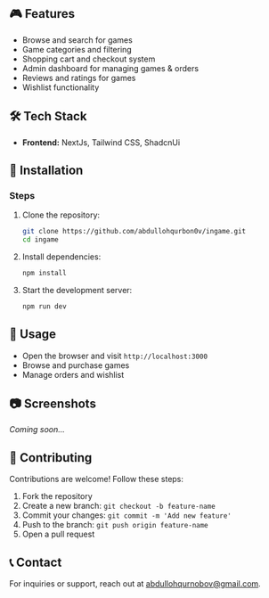 ## 🎮 Features
- Browse and search for games
- Game categories and filtering
- Shopping cart and checkout system
- Admin dashboard for managing games & orders
- Reviews and ratings for games
- Wishlist functionality

## 🛠️ Tech Stack
- **Frontend:** NextJs, Tailwind CSS, ShadcnUi

## 🚀 Installation
### Steps
1. Clone the repository:
   ```sh
   git clone https://github.com/abdullohqurbon0v/ingame.git
   cd ingame
   ```
2. Install dependencies:
   ```sh
   npm install
   ```
3. Start the development server:
   ```sh
   npm run dev
   ```

## 📖 Usage
- Open the browser and visit `http://localhost:3000`
- Browse and purchase games
- Manage orders and wishlist

## 📷 Screenshots
*Coming soon...*

## 🤝 Contributing
Contributions are welcome! Follow these steps:
1. Fork the repository
2. Create a new branch: `git checkout -b feature-name`
3. Commit your changes: `git commit -m 'Add new feature'`
4. Push to the branch: `git push origin feature-name`
5. Open a pull request

## 📞 Contact
For inquiries or support, reach out at [abdullohqurnobov@gmail.com](mailto:abdullohqurnobov@gmail.com).
